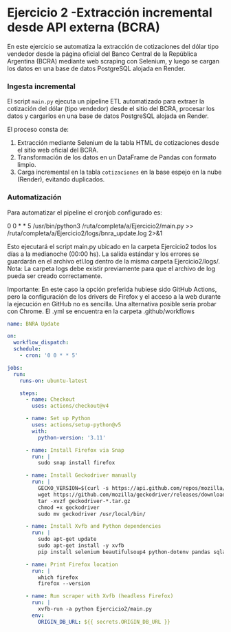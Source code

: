 # Ejercicio 2 -Extracción incremental desde API externa (BCRA)

En este ejercicio se automatiza la extracción de cotizaciones del dólar tipo vendedor desde la página oficial del Banco Central de la República Argentina (BCRA) mediante web scraping con Selenium, y luego se cargan los datos en una base de datos PostgreSQL alojada en Render.

### Ingesta incremental 

El script `main.py` ejecuta un pipeline ETL automatizado para extraer la cotización del dólar (tipo vendedor) desde el sitio del BCRA, procesar los datos y cargarlos en una base de datos PostgreSQL alojada en Render.

El proceso consta de:
1. Extracción mediante Selenium de la tabla HTML de cotizaciones desde el sitio web oficial del BCRA.
2. Transformación de los datos en un DataFrame de Pandas con formato limpio.
3. Carga incremental en la tabla `cotizaciones` en la base espejo en la nube (Render), evitando duplicados.


### Automatización
Para automatizar el pipeline el cronjob configurado es:

0 0 * * 5 /usr/bin/python3 /ruta/completa/a/Ejercicio2/main.py >> /ruta/completa/a/Ejercicio2/logs/bnra_update.log 2>&1

Esto ejecutará el script main.py ubicado en la carpeta Ejercicio2 todos los días a la medianoche (00:00 hs). La salida estándar y los errores se guardarán en el archivo etl.log dentro de la misma carpeta Ejercicio2/logs/. Nota: La carpeta logs debe existir previamente para que el archivo de log pueda ser creado correctamente.

Importante: En este caso la opción preferida hubiese sido GitHub Actions, pero la configuración de los drivers de Firefox y el acceso a la web durante la ejecución en GitHub no es sencilla. Una alternativa posible sería probar con Chrome.
El .yml se encuentra en la carpeta .github/workflows

```yaml
name: BNRA Update

on:
  workflow_dispatch:
  schedule:
    - cron: '0 0 * * 5'

jobs:
  run:
    runs-on: ubuntu-latest

    steps:
      - name: Checkout
        uses: actions/checkout@v4

      - name: Set up Python
        uses: actions/setup-python@v5
        with:
          python-version: '3.11'

      - name: Install Firefox via Snap
        run: |
          sudo snap install firefox

      - name: Install Geckodriver manually
        run: |
          GECKO_VERSION=$(curl -s https://api.github.com/repos/mozilla/geckodriver/releases/latest  \ | grep tag_name | cut -d '"' -f4)
          wget https://github.com/mozilla/geckodriver/releases/download/$GECKO_VERSION/geckodriver-$GECKO_VERSION-linux64.tar.gz
          tar -xvzf geckodriver-*.tar.gz
          chmod +x geckodriver
          sudo mv geckodriver /usr/local/bin/

      - name: Install Xvfb and Python dependencies
        run: |
          sudo apt-get update
          sudo apt-get install -y xvfb
          pip install selenium beautifulsoup4 python-dotenv pandas sqlalchemy psycopg2-binary

      - name: Print Firefox location
        run: |
          which firefox
          firefox --version

      - name: Run scraper with Xvfb (headless Firefox)
        run: |
          xvfb-run -a python Ejercicio2/main.py
        env:
          ORIGIN_DB_URL: ${{ secrets.ORIGIN_DB_URL }}
```

